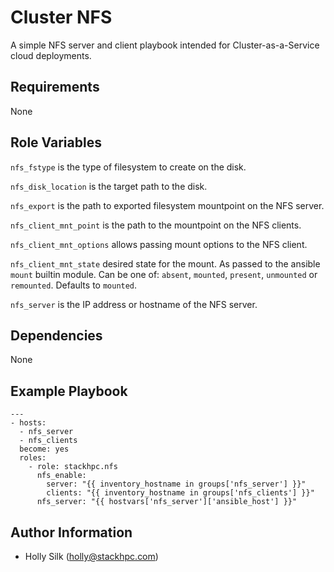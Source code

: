 Cluster NFS
===============

A simple NFS server and client playbook intended for Cluster-as-a-Service cloud
deployments.

Requirements
------------

None

Role Variables
--------------

`nfs_fstype` is the type of filesystem to create on the disk.

`nfs_disk_location` is the target path to the disk.

`nfs_export` is the path to exported filesystem mountpoint on the NFS server.

`nfs_client_mnt_point` is the path to the mountpoint on the NFS clients.

`nfs_client_mnt_options` allows passing mount options to the NFS client.

`nfs_client_mnt_state` desired state for the mount. As passed to the ansible `mount` builtin module. Can be one of: `absent`, `mounted`,
`present`, `unmounted` or `remounted`. Defaults to `mounted`.

`nfs_server` is the IP address or hostname of the NFS server.

Dependencies
------------

None

Example Playbook
----------------

    ---
    - hosts:
      - nfs_server
      - nfs_clients
      become: yes
      roles:
        - role: stackhpc.nfs
          nfs_enable:
            server: "{{ inventory_hostname in groups['nfs_server'] }}"
            clients: "{{ inventory_hostname in groups['nfs_clients'] }}"
          nfs_server: "{{ hostvars['nfs_server']['ansible_host'] }}"


Author Information
------------------

- Holly Silk (<holly@stackhpc.com>)
